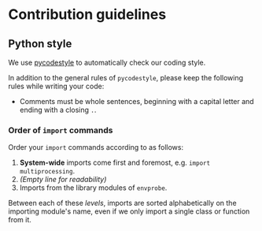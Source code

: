 Contribution guidelines
=======================

Python style
------------
We use [pycodestyle](https://pypi.python.org/pypi/pycodestyle/) to
automatically check our coding style.

In addition to the general rules of `pycodestyle`, please keep the following
rules while writing your code:

  * Comments must be whole sentences, beginning with a capital letter and
    ending with a closing `.`.

### Order of `import` commands
Order your `import` commands according to as follows:

  1. **System-wide** imports come first and foremost, e.g.
    `import multiprocessing`.
  2. _(Empty line for readability)_
  3. Imports from the library modules of `envprobe`.

Between each of these _levels_, imports are sorted alphabetically on the
importing module's name, even if we only import a single class or function from
it.
